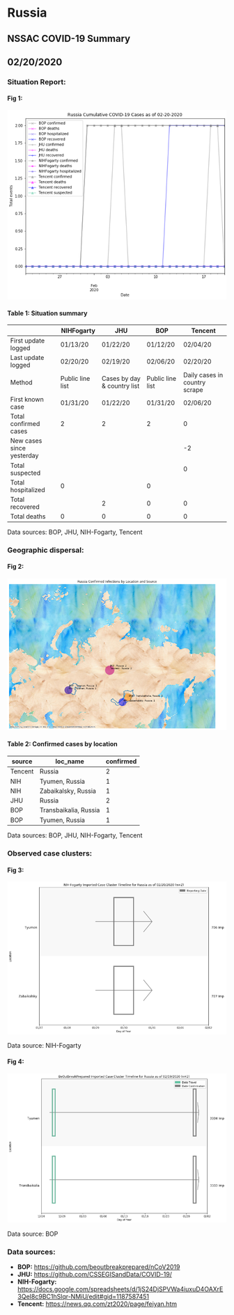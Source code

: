 # Russia
## NSSAC COVID-19 Summary
## 02/20/2020



### Situation Report:
#### Fig 1:
![Russia cases](../merged_histories/Russia_merged_histories.png)

#### Table 1: Situation summary


|                           | NIHFogarty       | JHU                         | BOP              | Tencent                       |
|---------------------------|------------------|-----------------------------|------------------|-------------------------------|
| First update logged       | 01/13/20         | 01/22/20                    | 01/12/20         | 02/04/20                      |
| Last update logged        | 02/20/20         | 02/19/20                    | 02/06/20         | 02/20/20                      |
| Method                    | Public line list | Cases by day & country list | Public line list | Daily cases in country scrape |
| First known case          | 01/31/20         | 01/22/20                    | 01/31/20         | 02/06/20                      |
| Total confirmed cases     | 2                | 2                           | 2                | 0                             |
| New cases since yesterday |                  |                             |                  | -2                            |
| Total suspected           |                  |                             |                  | 0                             |
| Total hospitalized        | 0                |                             | 0                |                               |
| Total recovered           |                  | 2                           | 0                | 0                             |
| Total deaths              | 0                | 0                           | 0                | 0                             |

Data sources: BOP, JHU, NIH-Fogarty, Tencent


### Geographic dispersal:
#### Fig 2:
![Russia mapped](../case_locs/Russia_case_locs.png)

#### Table 2: Confirmed cases by location


| source   | loc_name              |   confirmed |
|----------|-----------------------|-------------|
| Tencent  | Russia                |           2 |
| NIH      | Tyumen, Russia        |           1 |
| NIH      | Zabaikalsky, Russia   |           1 |
| JHU      | Russia                |           2 |
| BOP      | Transbaikalia, Russia |           1 |
| BOP      | Tyumen, Russia        |           1 |

Data sources: BOP, JHU, NIH-Fogarty, Tencent


### Observed case clusters:
#### Fig 3:
![Russia cases](../cluster_analysis/Russia_imported_cases_NIHFogarty.png)



Data source: NIH-Fogarty


#### Fig 4:
![Russia cases](../cluster_analysis/Russia_imported_cases_BOP.png)



Data source: BOP


### Data sources:
* **BOP:** https://github.com/beoutbreakprepared/nCoV2019
* **JHU:** https://github.com/CSSEGISandData/COVID-19/
* **NIH-Fogarty:** https://docs.google.com/spreadsheets/d/1jS24DjSPVWa4iuxuD4OAXrE3QeI8c9BC1hSlqr-NMiU/edit#gid=1187587451
* **Tencent:** https://news.qq.com/zt2020/page/feiyan.htm

<!-- Global site tag (gtag.js) - Google Analytics -->
<script async src="https://www.googletagmanager.com/gtag/js?id=UA-158816269-1"></script>
<script>
  window.dataLayer = window.dataLayer || [];
  function gtag(){dataLayer.push(arguments);}
  gtag('js', new Date());

  gtag('config', 'UA-158816269-1');
</script>